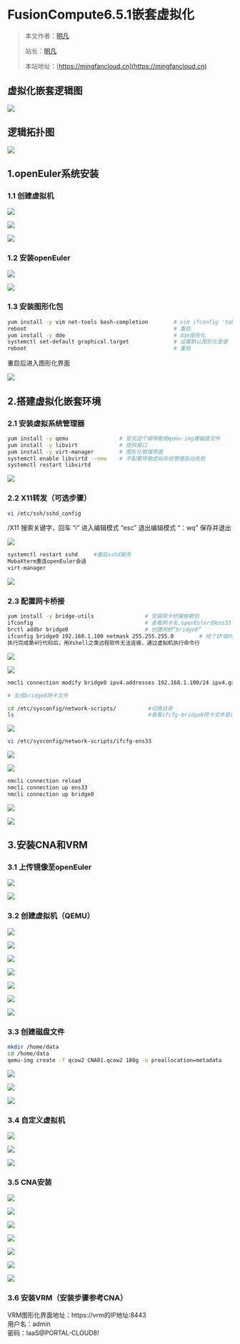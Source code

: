 # FusionCompute6.5.1嵌套虚拟化


> 本文作者：[明凡]()
>
> 站长：[明凡]()
>
> 本站地址：[https://mingfancloud.cn](https://mingfancloud.cn)

## 虚拟化嵌套逻辑图

![](http://img.mingfancloud.cn/University-studies/cloud-computing/DesktopCloudTechnology/FusionCompute6.5.1NestedVirtualization/202403301609197.png)

## 逻辑拓扑图

![](http://img.mingfancloud.cn/University-studies/cloud-computing/DesktopCloudTechnology/FusionCompute6.5.1NestedVirtualization/202403301609673.png)

## 1.openEuler系统安装

### 1.1 创建虚拟机

![](http://img.mingfancloud.cn/University-studies/cloud-computing/DesktopCloudTechnology/FusionCompute6.5.1NestedVirtualization/202403301610460.png)

![](http://img.mingfancloud.cn/University-studies/cloud-computing/DesktopCloudTechnology/FusionCompute6.5.1NestedVirtualization/202403301611454.png)

![](http://img.mingfancloud.cn/University-studies/cloud-computing/DesktopCloudTechnology/FusionCompute6.5.1NestedVirtualization/202403301611961.png)

### 1.2 安装openEuler

![](http://img.mingfancloud.cn/University-studies/cloud-computing/DesktopCloudTechnology/FusionCompute6.5.1NestedVirtualization/202403301611220.png)

![](http://img.mingfancloud.cn/University-studies/cloud-computing/DesktopCloudTechnology/FusionCompute6.5.1NestedVirtualization/202403301611350.png)

### 1.3 安装图形化包

```bash
yum install -y vim net-tools bash-completion        # vim ifconfig 'tab'
reboot                                              # 重启
yum install -y dde                                  # dde图形化
systemctl set-default graphical.target              # 设置默认图形化登录
reboot                                              # 重启
```

重启后进入图形化界面

![](http://img.mingfancloud.cn/University-studies/cloud-computing/DesktopCloudTechnology/FusionCompute6.5.1NestedVirtualization/202403301613819.png)

## 2.搭建虚拟化嵌套环境

### 2.1 安装虚拟系统管理器

```bash
yum install -y qemu                # 安完这个顺带能用qemu-img建磁盘文件
yum install -y libvirt             # 提供接口
yum install -y virt-manager        # 图形化管理界面
systemctl enable libvirtd --now    # 不配置导致虚拟系统管理启动失败
systemctl restart libvirtd
```

![](http://img.mingfancloud.cn/University-studies/cloud-computing/DesktopCloudTechnology/FusionCompute6.5.1NestedVirtualization/202403301614074.png)

### 2.2 X11转发（可选步骤）

```bash
vi /etc/ssh/sshd_config
```

/X11 搜索关键字，回车
“i” 进入编辑模式
“esc” 退出编辑模式
“：wq” 保存并退出

![](http://img.mingfancloud.cn/University-studies/cloud-computing/DesktopCloudTechnology/FusionCompute6.5.1NestedVirtualization/202403301616833.png)

```bash
systemctl restart sshd     #重启sshd服务
MobaXterm重连openEuler会话
virt-manager
```

![](http://img.mingfancloud.cn/University-studies/cloud-computing/DesktopCloudTechnology/FusionCompute6.5.1NestedVirtualization/202403301616207.png)

### 2.3 配置网卡桥接

```bash
yum install -y bridge-utils                # 安装网卡桥接依赖包
ifconfig                                   # 查看网卡名,openEuler的ens33
brctl addbr bridge0                        # 创建网桥“bridge0”
ifconfig bridge0 192.168.1.100 netmask 255.255.255.0        # 给个IP临时激活（网段以电脑所在网络为准，需要命令行ping一个没有使用的IP地址）
执行完成第4行代码后，用Xshell之类远程软件无法连接，通过虚拟机执行命令行
```

![](http://img.mingfancloud.cn/University-studies/cloud-computing/DesktopCloudTechnology/FusionCompute6.5.1NestedVirtualization/202403301620735.png)

![](http://img.mingfancloud.cn/University-studies/cloud-computing/DesktopCloudTechnology/FusionCompute6.5.1NestedVirtualization/202403301620169.png)

```bash
nmcli connection modify bridge0 ipv4.addresses 192.168.1.100/24 ipv4.gateway 192.168.1.1 ipv4.dns 114.114.114.114 connection.autoconnect yes        

# 生成bridge0网卡文件
```

```bash
cd /etc/sysconfig/network-scripts/          #切换目录
ls                                          #查看ifcfg-bridge0网卡文件是否存在
```

![](http://img.mingfancloud.cn/University-studies/cloud-computing/DesktopCloudTechnology/FusionCompute6.5.1NestedVirtualization/202403301621876.png)

```bash
vi /etc/sysconfig/network-scripts/ifcfg-ens33
```

![](http://img.mingfancloud.cn/University-studies/cloud-computing/DesktopCloudTechnology/FusionCompute6.5.1NestedVirtualization/202403301622114.png)

![](http://img.mingfancloud.cn/University-studies/cloud-computing/DesktopCloudTechnology/FusionCompute6.5.1NestedVirtualization/202403301622919.png)

```bash
nmcli connection reload
nmcli connection up ens33
nmcli connection up bridge0
```

![](http://img.mingfancloud.cn/University-studies/cloud-computing/DesktopCloudTechnology/FusionCompute6.5.1NestedVirtualization/202403301623042.png)

![](http://img.mingfancloud.cn/University-studies/cloud-computing/DesktopCloudTechnology/FusionCompute6.5.1NestedVirtualization/202403301623793.png)

## 3.安装CNA和VRM

### 3.1 上传镜像至openEuler

![](http://img.mingfancloud.cn/University-studies/cloud-computing/DesktopCloudTechnology/FusionCompute6.5.1NestedVirtualization/202403301624332.png)

![](http://img.mingfancloud.cn/University-studies/cloud-computing/DesktopCloudTechnology/FusionCompute6.5.1NestedVirtualization/202403301624212.png)

### 3.2 创建虚拟机（QEMU）

![](http://img.mingfancloud.cn/University-studies/cloud-computing/DesktopCloudTechnology/FusionCompute6.5.1NestedVirtualization/202403301625012.png)

![](http://img.mingfancloud.cn/University-studies/cloud-computing/DesktopCloudTechnology/FusionCompute6.5.1NestedVirtualization/202403301625016.png)

![](http://img.mingfancloud.cn/University-studies/cloud-computing/DesktopCloudTechnology/FusionCompute6.5.1NestedVirtualization/202403301625663.png)

![](http://img.mingfancloud.cn/University-studies/cloud-computing/DesktopCloudTechnology/FusionCompute6.5.1NestedVirtualization/202403301625207.png)

![](http://img.mingfancloud.cn/University-studies/cloud-computing/DesktopCloudTechnology/FusionCompute6.5.1NestedVirtualization/202403301625717.png)

![](http://img.mingfancloud.cn/University-studies/cloud-computing/DesktopCloudTechnology/FusionCompute6.5.1NestedVirtualization/202403301626380.png)

![](http://img.mingfancloud.cn/University-studies/cloud-computing/DesktopCloudTechnology/FusionCompute6.5.1NestedVirtualization/202403301626790.png)

### 3.3 创建磁盘文件

```bash
mkdir /home/data
cd /home/data
qemu-img create -f qcow2 CNA01.qcow2 180g -o preallocation=metadata
```

![](http://img.mingfancloud.cn/University-studies/cloud-computing/DesktopCloudTechnology/FusionCompute6.5.1NestedVirtualization/202403301627478.png)

![](http://img.mingfancloud.cn/University-studies/cloud-computing/DesktopCloudTechnology/FusionCompute6.5.1NestedVirtualization/202403301627365.png)

![](http://img.mingfancloud.cn/University-studies/cloud-computing/DesktopCloudTechnology/FusionCompute6.5.1NestedVirtualization/202403301627942.png)

### 3.4 自定义虚拟机

![](http://img.mingfancloud.cn/University-studies/cloud-computing/DesktopCloudTechnology/FusionCompute6.5.1NestedVirtualization/202403301628896.png)

![](http://img.mingfancloud.cn/University-studies/cloud-computing/DesktopCloudTechnology/FusionCompute6.5.1NestedVirtualization/202403301628305.png)

![](http://img.mingfancloud.cn/University-studies/cloud-computing/DesktopCloudTechnology/FusionCompute6.5.1NestedVirtualization/202403301628501.png)

### 3.5 CNA安装

![](http://img.mingfancloud.cn/University-studies/cloud-computing/DesktopCloudTechnology/FusionCompute6.5.1NestedVirtualization/202403301629152.png)

![](http://img.mingfancloud.cn/University-studies/cloud-computing/DesktopCloudTechnology/FusionCompute6.5.1NestedVirtualization/202403301630803.png)

![](http://img.mingfancloud.cn/University-studies/cloud-computing/DesktopCloudTechnology/FusionCompute6.5.1NestedVirtualization/202403301630196.png)

![](http://img.mingfancloud.cn/University-studies/cloud-computing/DesktopCloudTechnology/FusionCompute6.5.1NestedVirtualization/202403301630352.png)

![](http://img.mingfancloud.cn/University-studies/cloud-computing/DesktopCloudTechnology/FusionCompute6.5.1NestedVirtualization/202403301630259.png)

![](http://img.mingfancloud.cn/University-studies/cloud-computing/DesktopCloudTechnology/FusionCompute6.5.1NestedVirtualization/202403301630374.png)

![](http://img.mingfancloud.cn/University-studies/cloud-computing/DesktopCloudTechnology/FusionCompute6.5.1NestedVirtualization/202403301631311.png)

### 3.6 安装VRM（安装步骤参考CNA）

VRM图形化界面地址：https://vrm的IP地址:8443  
用户名：admin  
密码：IaaS@PORTAL-CLOUD8!




